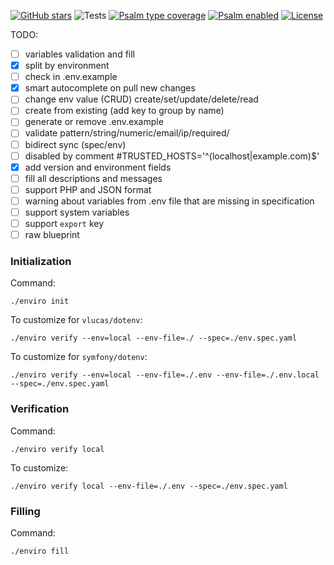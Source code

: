 [![GitHub stars](https://img.shields.io/github/stars/andriichuk/enviro)](https://github.com/andriichuk/enviro)
![Tests](https://github.com/andriichuk/enviro/actions/workflows/test.yml/badge.svg)
[![Psalm type coverage](https://shepherd.dev/github/andriichuk/enviro/coverage.svg)](https://packagist.org/packages/andriichuk/enviro)
[![Psalm enabled](https://shepherd.dev/github/andriichuk/enviro/level.svg)](https://packagist.org/packages/andriichuk/enviro)
[![License](https://poser.pugx.org/andriichuk/enviro/license?format=flat)](https://packagist.org/packages/andriichuk/enviro)

TODO:

- [ ] variables validation and fill
- [x] split by environment
- [ ] check in .env.example
- [x] smart autocomplete on pull new changes
- [ ] change env value (CRUD) create/set/update/delete/read
- [ ] create from existing (add key to group by name)
- [ ] generate or remove .env.example
- [ ] validate pattern/string/numeric/email/ip/required/
- [ ] bidirect sync (spec/env)
- [ ] disabled by comment #TRUSTED_HOSTS='^(localhost|example\.com)$'
- [x] add version and environment fields
- [ ] fill all descriptions and messages
- [ ] support PHP and JSON format
- [ ] warning about variables from .env file that are missing in specification
- [ ] support system variables
- [ ] support `export` key 
- [ ] raw blueprint

### Initialization

Command:

```shell
./enviro init
```

To customize for `vlucas/dotenv`:

```shell
./enviro verify --env=local --env-file=./ --spec=./env.spec.yaml
```

To customize for `symfony/dotenv`:

```shell
./enviro verify --env=local --env-file=./.env --env-file=./.env.local --spec=./env.spec.yaml
```

### Verification

Command:

```shell
./enviro verify local
```

To customize:

```shell
./enviro verify local --env-file=./.env --spec=./env.spec.yaml
```

### Filling

Command:

```shell
./enviro fill
```
